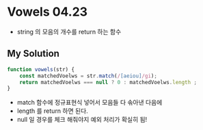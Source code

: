 # **Vowels 04.23**
- string 의 모음의 개수를 return 하는 함수

## **My Solution**
```javascript
function vowels(str) {
    const matchedVoelws = str.match(/[aeiou]/gi);
    return matchedVoelws === null ? 0 : matchedVoelws.length ;
}
```

- match 함수에 정규표현식 넣어서 모음들 다 솎아낸 다음에
- length 를 return 하면 된다.
- null 일 경우를 체크 해줘야지 예외 처리가 확실히 됨!